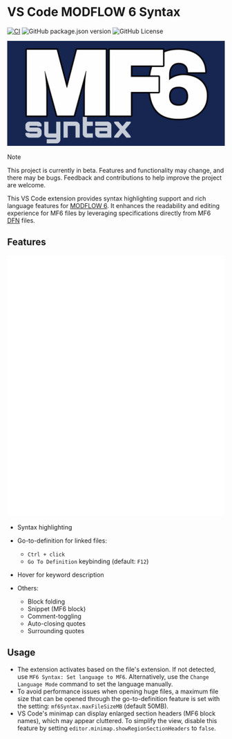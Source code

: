 # VS Code MODFLOW 6 Syntax

[![CI](https://github.com/martclanor/vscode-mf6-syntax/actions/workflows/ci.yaml/badge.svg)](https://github.com/martclanor/vscode-mf6-syntax/actions/workflows/ci.yaml)
![GitHub package.json version](https://img.shields.io/github/package-json/v/martclanor/vscode-mf6-syntax)
![GitHub License](https://img.shields.io/github/license/martclanor/vscode-mf6-syntax)

![Icon](images/icon_banner.png)

> [!NOTE]
> This project is currently in beta. Features and functionality may change, and there may be bugs. Feedback and contributions to help improve the project are welcome.

This VS Code extension provides syntax highlighting support and rich language features for [MODFLOW 6](https://modflow6.readthedocs.io/en/stable/index.html). It enhances the readability and editing experience for MF6 files by leveraging specifications directly from MF6 [DFN](https://modflow6.readthedocs.io/en/stable/_dev/dfn.html) files.

## Features

![Demo](images/demo.gif)

- Syntax highlighting
- Go-to-definition for linked files:

  - `Ctrl + click`
  - `Go To Definition` keybinding (default: `F12`)

- Hover for keyword description

- Others:
  - Block folding
  - Snippet (MF6 block)
  - Comment-toggling
  - Auto-closing quotes
  - Surrounding quotes

## Usage

- The extension activates based on the file's extension. If not detected, use `MF6 Syntax: Set language to MF6`. Alternatively, use the `Change Language Mode` command to set the language manually.
- To avoid performance issues when opening huge files, a maximum file size that can be opened through the go-to-definition feature is set with the setting: `mf6Syntax.maxFileSizeMB` (default 50MB).
- VS Code's minimap can display enlarged section headers (MF6 block names), which may appear cluttered. To simplify the view, disable this feature by setting `editor.minimap.showRegionSectionHeaders` to `false`.

